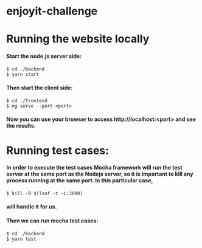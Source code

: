 # enjoyit-challenge


# Running the website locally

#### Start the node.js server side:
```
$ cd ./backend
$ yarn start

```
#### Then start the client side:
```
$ cd ./frontend
$ ng serve --port <port>

```
#### Now you can use your browser to access http://localhost:\<port> and see the results.


# Running test cases:

#### In order to execute the test cases Mocha framework will run the test server at the same port as the Nodejs server, so it is important to kill any process running at the same port. In this particular case, 
```
$ kill -9 $(lsof -t -i:3000)

```
#### will handle it for us.

#### Then we can run mocha test cases:
```
$ cd ./backend
$ yarn test

```
